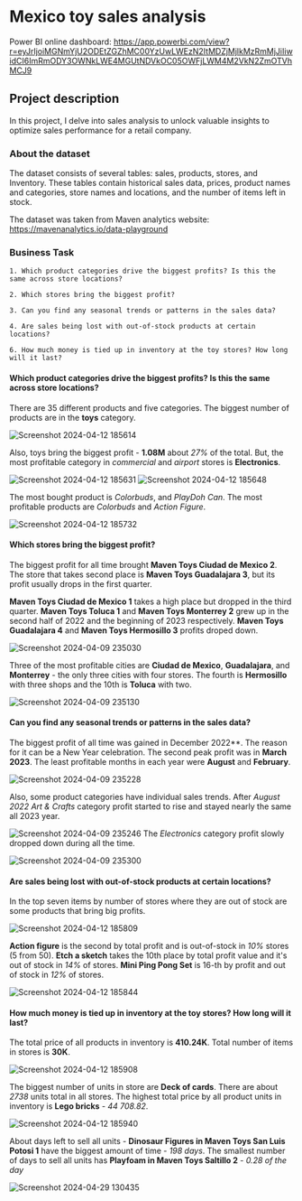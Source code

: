 # Mexico toy sales analysis

Power BI online dashboard: https://app.powerbi.com/view?r=eyJrIjoiMGNmYjU2ODEtZGZhMC00YzUwLWEzN2ItMDZjMjlkMzRmMjJiIiwidCI6ImRmODY3OWNkLWE4MGUtNDVkOC05OWFjLWM4M2VkN2ZmOTVhMCJ9

## Project description
In this project, I delve into sales analysis to unlock valuable insights to optimize sales performance for a retail company.

### About the dataset 
The dataset consists of several tables: sales, products, stores, and Inventory. These tables contain historical sales data, prices, product names and categories, store names and locations, and the number of items left in stock.

The dataset was taken from Maven analytics website: https://mavenanalytics.io/data-playground

### Business Task
    1. Which product categories drive the biggest profits? Is this the same across store locations?

    2. Which stores bring the biggest profit?

    3. Can you find any seasonal trends or patterns in the sales data?

    4. Are sales being lost with out-of-stock products at certain locations?

    6. How much money is tied up in inventory at the toy stores? How long will it last?

#### Which product categories drive the biggest profits? Is this the same across store locations?

There are 35 different products and five categories. The biggest number of products are in the  **toys** category. 

![Screenshot 2024-04-12 185614](https://github.com/boiarchuk-m/toy_sales_analysis/assets/85259110/a584de58-16ff-4ec0-bdb0-102798f76a60)

Also, toys bring the biggest profit - **1.08M** about *27%* of the total.
But, the most profitable category in *commercial* and *airport* stores is **Electronics**.

![Screenshot 2024-04-12 185631](https://github.com/boiarchuk-m/toy_sales_analysis/assets/85259110/88b5f8b8-e07d-4d81-aae3-988999026dfc)
![Screenshot 2024-04-12 185648](https://github.com/boiarchuk-m/toy_sales_analysis/assets/85259110/1d3fecf8-eeea-4798-b7a8-f7a46bee6231)

The most bought product is *Colorbuds*, and *PlayDoh Can*. The most profitable products are *Colorbuds* and *Action Figure*.

![Screenshot 2024-04-12 185732](https://github.com/boiarchuk-m/toy_sales_analysis/assets/85259110/1d734793-cb05-45f3-81d9-0718c9f5c306)

#### Which stores bring the biggest profit?

The biggest profit for all time brought 
**Maven Toys Ciudad de Mexico 2**. The store that takes second place is **Maven Toys Guadalajara 3**, but its profit usually drops in the first quarter. 

**Maven Toys Ciudad de Mexico 1** takes a high place but dropped in the third quarter. **Maven Toys Toluca 1** and **Maven Toys Monterrey 2** grew up in the second half of 2022 and the beginning of 2023 respectively. **Maven Toys Guadalajara 4**  and **Maven Toys Hermosillo 3** profits droped down.

![Screenshot 2024-04-09 235030](https://github.com/boiarchuk-m/toy_sales_analysis/assets/85259110/6fa96983-9b79-487e-ab16-23b18665b427)

Three of the most profitable cities are **Ciudad de Mexico**, **Guadalajara**, and **Monterrey** - the only three cities with four stores. The fourth is **Hermosillo** with three shops and the 10th is **Toluca** with two.

![Screenshot 2024-04-09 235130](https://github.com/boiarchuk-m/toy_sales_analysis/assets/85259110/2bd8d6c0-cf8a-47cd-a157-bee962b33fb1)

#### Can you find any seasonal trends or patterns in the sales data?

The biggest profit of all time was gained in December 2022**. The reason for it can be a New Year celebration. The second peak profit was in **March 2023**. The least profitable months in each year were **August** and **February**.

![Screenshot 2024-04-09 235228](https://github.com/boiarchuk-m/toy_sales_analysis/assets/85259110/345466f7-4303-4917-b287-d47047366f8b)

Also, some product categories have individual sales trends. After *August 2022* *Art & Crafts* category profit started to rise and stayed nearly the same all 2023 year.

![Screenshot 2024-04-09 235246](https://github.com/boiarchuk-m/toy_sales_analysis/assets/85259110/7e4d4eb5-991c-4987-bdd2-34aa845d6001)
The *Electronics* category profit slowly dropped down during all the time.

![Screenshot 2024-04-09 235300](https://github.com/boiarchuk-m/toy_sales_analysis/assets/85259110/1e8543b7-7867-4224-973d-2d2ba8c48670)

#### Are sales being lost with out-of-stock products at certain locations?

In the top seven items by number of stores where they are out of stock are some products that bring big profits. 

![Screenshot 2024-04-12 185809](https://github.com/boiarchuk-m/toy_sales_analysis/assets/85259110/1be93c1b-a709-4fc5-9ef2-48e356f51e2f)

**Action figure** is the second by total profit and is out-of-stock in *10%* stores (5 from 50). **Etch a sketch** takes the 10th place by total profit value and it's out of stock in *14%* of stores. **Mini Ping Pong Set** is 16-th by profit and out of stock in *12%* of stores.

![Screenshot 2024-04-12 185844](https://github.com/boiarchuk-m/toy_sales_analysis/assets/85259110/533e8348-2d41-4e54-9826-10acddd68413)

#### How much money is tied up in inventory at the toy stores? How long will it last?

The total price of all products in inventory is **410.24K**. Total number of items in stores is **30K**.

![Screenshot 2024-04-12 185908](https://github.com/boiarchuk-m/toy_sales_analysis/assets/85259110/22460567-71d0-40b7-8a05-d2ac71ac4bff)

The biggest number of units in store are **Deck of cards**. There are about *2738* units total in all stores. The highest total price by all product units in inventory is **Lego bricks** - *44 708.82*.

![Screenshot 2024-04-12 185940](https://github.com/boiarchuk-m/toy_sales_analysis/assets/85259110/cb8b8362-9a3c-4c01-95b0-d5b9117397ae)

About days left to sell all units - **Dinosaur Figures in Maven Toys San Luis Potosi 1** have the biggest amount of time - *198 days*.
The smallest number of days to sell all units has **Playfoam in Maven Toys Saltillo 2** - *0.28 of the day*

![Screenshot 2024-04-29 130435](https://github.com/boiarchuk-m/toy_sales_analysis/assets/85259110/6fda2b9c-7375-4fe8-96ca-f8fafd3ac5d9)
